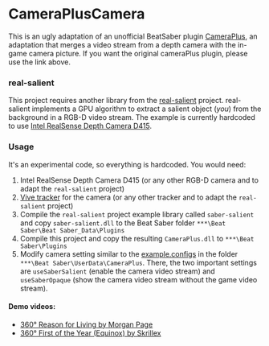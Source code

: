 # CameraPlusCamera

This is an ugly adaptation of an unofficial BeatSaber plugin [CameraPlus](https://github.com/Snow1226/CameraPlus),
an adaptation that merges a video stream from a depth camera with the in-game camera picture.
If you want the original cameraPlus plugin, please use the link above.

### real-salient
This project requires another library from the [real-salient](https://github.com/achirkin/real-salient) project.
real-salient implements a GPU algorithm to extract a salient object (*you*) from the background in a RGB-D video stream.
The example is currently hardcoded to use [Intel RealSense Depth Camera D415](https://www.intelrealsense.com/depth-camera-d415/).

### Usage

It's an experimental code, so everything is hardcoded. You would need:

  1. Intel RealSense Depth Camera D415 (or any other RGB-D camera and to adapt the `real-salient` project)
  2. [Vive tracker](https://www.vive.com/eu/accessory/vive-tracker/) for the camera
       (or any other tracker and to adapt the `real-salient` project)
  3. Compile the `real-salient` project example library called `saber-salient` and copy `saber-salient.dll` to
       the Beat Saber folder `***\Beat Saber\Beat Saber_Data\Plugins`
  4. Compile this project and copy the resulting `CameraPlus.dll` to `***\Beat Saber\Plugins`
  5. Modify camera setting similar to the [example.configs](https://github.com/achirkin/CameraPlus/tree/master/example.configs) in
      the folder `***\Beat Saber\UserData\CameraPlus`.
      There, the two important settings are
        `useSaberSalient` (enable the camera video stream) and
        `useSaberOpaque` (show the camera video stream without the game video stream).

#### Demo videos:

- [360° Reason for Living by Morgan Page](https://youtu.be/1GdDrsxVWYE)
- [360° First of the Year (Equinox) by Skrillex](https://youtu.be/0zMn-zVGNNc)
